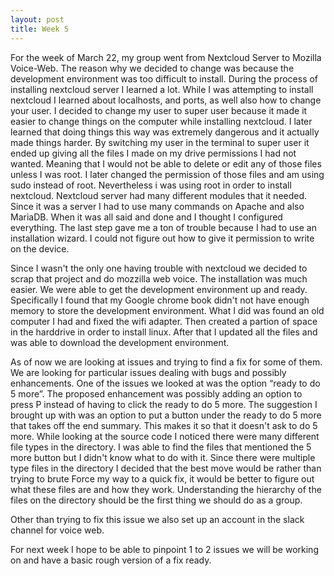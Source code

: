 ```yaml
---
layout: post
title: Week 5
---
```


For the week of March 22, my group went from Nextcloud Server to Mozilla Voice-Web. The reason why we decided to change was because the development environment was too difficult to install. During the process of installing nextcloud server I learned a lot. While I was attempting to install nextcloud I learned about localhosts, and ports, as well also how to change your user. I decided to change my user to super user because it made it easier to change things on the computer while installing nextcloud. I later learned that doing things this way was extremely dangerous and it actually made things harder. By switching my user in the terminal to super user it ended up giving all the files I made on my drive permissions I had not wanted. Meaning that I would not be able to delete or edit any of those files unless I was root. I later changed the permission of those files and am using sudo instead of root. Nevertheless i was using root in order to install nextcloud. Nextcloud server had many different modules that it needed. Since it was a server I had to use many commands on Apache and also MariaDB. When it was all said and done and I thought I configured everything. The last step gave me a ton of trouble because I had to use an installation wizard. I could not figure out how to give it permission to write on the device. 

Since I wasn't the only one having trouble with nextcloud we decided to scrap that project and do mozzilla web voice. The installation was much easier. We were able to get the development environment up and ready. Specifically I found that my Google chrome book didn't not have enough memory to store the development environment. What I did was found an old computer I had and fixed the wifi adapter. Then created a partion of space in the harddrive in order to install linux. After that I updated all the files and was able to download the development environment.

As of now we are looking at issues and trying to find a fix for some of them. We are looking for particular issues dealing with bugs and possibly enhancements. One of the issues we looked at was the option “ready to do 5 more”. The proposed enhancement was possibly adding an option to press P instead of having to click the ready to do 5 more. The suggestion I brought up with was an option to put a button under the ready to do 5 more that takes off the end summary. This makes it so that it doesn't ask to do 5 more. While looking at the source code I noticed there were many different file types in the directory. I was able to find the files that mentioned the 5 more button but I didn't know what to do with it. Since there were multiple type files in the directory I decided that the best move would be rather than trying to brute Force my way to a quick fix, it would be better to figure out what these files are and how they work. Understanding the hierarchy of the files on the directory should be the first thing we should do as a group.

Other than trying to fix this issue we also set up an account in the slack channel for voice web. 

For next week I hope to be able to pinpoint 1 to 2 issues we will be working on and have a basic rough version of a fix ready.

